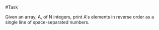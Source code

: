 #Task

Given an array, A, of N integers, print A's elements in reverse order as a single line of space-separated numbers.